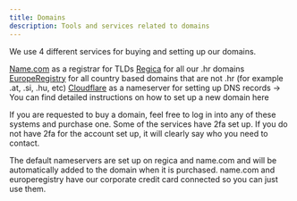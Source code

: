 ```yaml
---
title: Domains
description: Tools and services related to domains
---
```


We use 4 different services for buying and setting up our domains.

[Name.com](https://www.name.com) as a registrar for TLDs
[Regica](https://www.regica.net) for all our .hr domains
[EuropeRegistry](https://www.europeregistry.com/) for all country based domains that are not .hr (for example .at, .si, .hu, etc)
[Cloudflare](https://www.cloudflare.com/) as a nameserver for setting up DNS records -> You can find detailed instructions on how to set up a new domain here

If you are requested to buy a domain, feel free to log in into any of these systems and purchase one.
Some of the services have 2fa set up. If you do not have 2fa for the account set up, it will clearly say who  you need to contact.

The default nameservers are set up on regica and name.com and will be automatically added to the domain when it is purchased. 
name.com and europeregistry have our corporate credit card connected so you can just use them.
